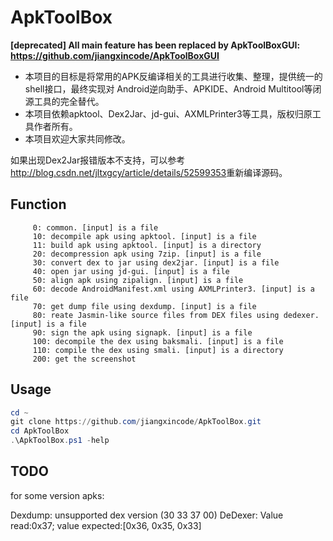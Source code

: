 # ApkToolBox

**[deprecated] All main feature has been replaced by ApkToolBoxGUI: <https://github.com/jiangxincode/ApkToolBoxGUI>**

* 本项目的目标是将常用的APK反编译相关的工具进行收集、整理，提供统一的shell接口，最终实现对 Android逆向助手、APKIDE、Android Multitool等闭源工具的完全替代。
* 本项目依赖apktool、Dex2Jar、jd-gui、AXMLPrinter3等工具，版权归原工具作者所有。
* 本项目欢迎大家共同修改。

如果出现Dex2Jar报错版本不支持，可以参考<http://blog.csdn.net/jltxgcy/article/details/52599353>重新编译源码。

## Function

         0: common. [input] is a file
         10: decompile apk using apktool. [input] is a file
         11: build apk using apktool. [input] is a directory
         20: decompression apk using 7zip. [input] is a file
         30: convert dex to jar using dex2jar. [input] is a file
         40: open jar using jd-gui. [input] is a file
         50: align apk using zipalign. [input] is a file
         60: decode AndroidManifest.xml using AXMLPrinter3. [input] is a file
         70: get dump file using dexdump. [input] is a file
         80: reate Jasmin-like source files from DEX files using dedexer. [input] is a file
         90: sign the apk using signapk. [input] is a file
         100: decompile the dex using baksmali. [input] is a file
         110: compile the dex using smali. [input] is a directory
         200: get the screenshot

## Usage

```powershell
cd ~
git clone https://github.com/jiangxincode/ApkToolBox.git
cd ApkToolBox
.\ApkToolBox.ps1 -help
```

## TODO

for some version apks:

Dexdump: unsupported dex version (30 33 37 00)
DeDexer: Value read:0x37; value expected:[0x36, 0x35, 0x33]